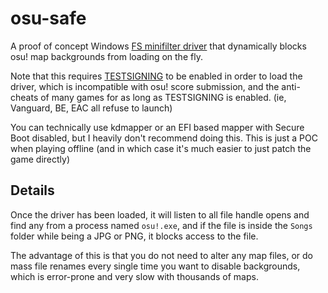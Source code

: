 # osu-safe

A proof of concept Windows
[FS minifilter driver](https://learn.microsoft.com/en-us/windows-hardware/drivers/ifs/about-file-system-filter-drivers)
that dynamically blocks osu! map backgrounds from loading on the fly.

Note that this requires
[TESTSIGNING](https://learn.microsoft.com/en-us/windows-hardware/drivers/install/the-testsigning-boot-configuration-option)
to be enabled in order to load the driver, which is incompatible with osu! score submission, and the anti-cheats of
many games for as long as TESTSIGNING is enabled. (ie, Vanguard, BE, EAC all refuse to launch)

You can technically use kdmapper or an EFI based mapper with Secure Boot disabled, but I heavily don't recommend doing
this. This is just a POC when playing offline (and in which case it's much easier to just patch the game directly)

## Details

Once the driver has been loaded, it will listen to all file handle opens and find any from a process named `osu!.exe`,
and if the file is inside the `Songs` folder while being a JPG or PNG, it blocks access to the file.

The advantage of this is that you do not need to alter any map files, or do mass file renames every single time you
want to disable backgrounds, which is error-prone and very slow with thousands of maps.
